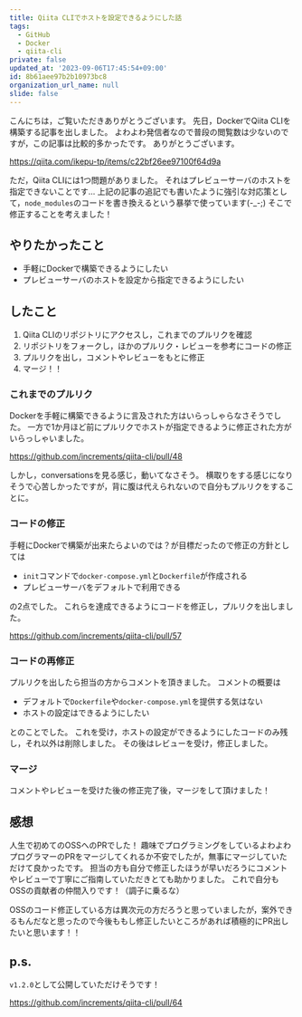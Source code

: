 ```yaml
---
title: Qiita CLIでホストを設定できるようにした話
tags:
  - GitHub
  - Docker
  - qiita-cli
private: false
updated_at: '2023-09-06T17:45:54+09:00'
id: 8b61aee97b2b10973bc8
organization_url_name: null
slide: false
---
```


こんにちは，ご覧いただきありがとうございます。
先日，DockerでQiita CLIを構築する記事を出しました。
よわよわ発信者なので普段の閲覧数は少ないのですが，この記事は比較的多かったです。
ありがとうございます。

https://qiita.com/ikepu-tp/items/c22bf26ee97100f64d9a

ただ，Qiita CLIには1つ問題がありました。
それはプレビューサーバのホストを指定できないことです…
上記の記事の追記でも書いたように強引な対応策として，`node_modules`のコードを書き換えるという暴挙で使っています(-_-;)
そこで修正することを考えました！

## やりたかったこと

- 手軽にDockerで構築できるようにしたい
- プレビューサーバのホストを設定から指定できるようにしたい

## したこと

1. Qiita CLIのリポジトリにアクセスし，これまでのプルリクを確認
1. リポジトリをフォークし，ほかのプルリク・レビューを参考にコードの修正
1. プルリクを出し，コメントやレビューをもとに修正
1. マージ！！

### これまでのプルリク

Dockerを手軽に構築できるように言及された方はいらっしゃらなさそうでした。
一方で1か月ほど前にプルリクでホストが指定できるように修正された方がいらっしゃいました。

https://github.com/increments/qiita-cli/pull/48

しかし，conversationsを見る感じ，動いてなさそう。
横取りをする感じになりそうで心苦しかったですが，背に腹は代えられないので自分もプルリクをすることに。

### コードの修正

手軽にDockerで構築が出来たらよいのでは？が目標だったので修正の方針としては

- `init`コマンドで`docker-compose.yml`と`Dockerfile`が作成される
- プレビューサーバをデフォルトで利用できる

の2点でした。
これらを達成できるようにコードを修正し，プルリクを出しました。

https://github.com/increments/qiita-cli/pull/57

### コードの再修正

プルリクを出したら担当の方からコメントを頂きました。
コメントの概要は

- デフォルトで`Dockerfile`や`docker-compose.yml`を提供する気はない
- ホストの設定はできるようにしたい

とのことでした。
これを受け，ホストの設定ができるようにしたコードのみ残し，それ以外は削除しました。
その後はレビューを受け，修正しました。

### マージ

コメントやレビューを受けた後の修正完了後，マージをして頂けました！

## 感想

人生で初めてのOSSへのPRでした！
趣味でプログラミングをしているよわよわプログラマーのPRをマージしてくれるか不安でしたが，無事にマージしていただけて良かったです。
担当の方も自分で修正したほうが早いだろうにコメントやレビューで丁寧にご指南していただきとても助かりました。
これで自分もOSSの貢献者の仲間入りです！（調子に乗るな）

OSSのコード修正している方は異次元の方だろうと思っていましたが，案外できるもんだなと思ったので今後ももし修正したいところがあれば積極的にPR出したいと思います！！

## p.s.

`v1.2.0`として公開していただけそうです！

https://github.com/increments/qiita-cli/pull/64

